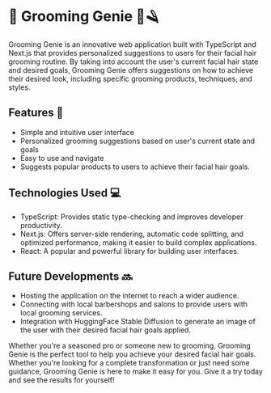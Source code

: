 # 🧞 Grooming Genie 💈🪒

Grooming Genie is an innovative web application built with TypeScript and Next.js that provides personalized suggestions to users for their facial hair grooming routine. By taking into account the user's current facial hair state and desired goals, Grooming Genie offers suggestions on how to achieve their desired look, including specific grooming products, techniques, and styles.



## Features 🚀
- Simple and intuitive user interface
- Personalized grooming suggestions based on user's current state and goals
- Easy to use and navigate
- Suggests popular products to users to achieve their facial hair goals.

## Technologies Used 💻 
- TypeScript: Provides static type-checking and improves developer productivity.
- Next.js: Offers server-side rendering, automatic code splitting, and optimized performance, making it easier to build complex applications.
- React: A popular and powerful library for building user interfaces.

## Future Developments 🔜
-  Hosting the application on the internet to reach a wider audience.
- Connecting with local barbershops and salons to provide users with local grooming services.
- Integration with HuggingFace Stable Diffusion to generate an image of the user with their desired facial hair goals applied.

Whether you're a seasoned pro or someone new to grooming, Grooming Genie is the perfect tool to help you achieve your desired facial hair goals. Whether you're looking for a complete transformation or just need some guidance, Grooming Genie is here to make it easy for you. Give it a try today and see the results for yourself!
